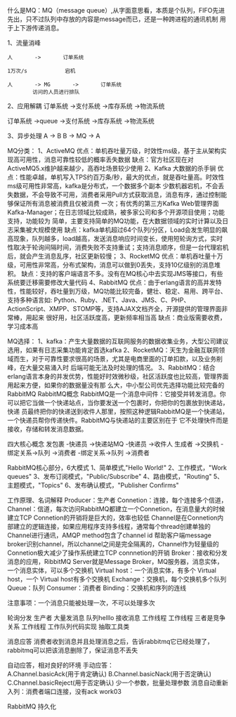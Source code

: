 什么是MQ：MQ（message queue）,从字面意思看，本质是个队列，FIFO先进先出，只不过队列中存放的内容是message而已，还是一种跨进程的通讯机制
用于上下游传递消息。

1、流量消峰

    人       ->       订单系统   

    1万次/s            宕机   

    人       -> MG       ->       订单系统
            访问的人员进行排队
2、应用解耦
订单系统    ->支付系统 
            ->库存系统
            ->物流系统

订单系统    ->queue     ->支付系统
                        ->库存系统
                        ->物流系统

3、异步处理
    A  ->   B
    B   ->  MQ  ->  A

MQ分类：
    1、ActiveMQ
    优点：单机吞吐量万级，时效性ms级，基于主从架构实现高可用性，消息可靠性较低的概率丢失数据
    缺点：官方社区现在对ActiveMQ5.x维护越来越少，高吞吐场景较少使用
    2、Kafka 大数据的杀手锏
    优点：性能卓越，单机写入TPS约百万条/秒，最大的优点，就是吞吐量高。时效性ms级可用性非常高，kafka是分布式，一个数据多个副本
    少数机器宕机，不会丢失数据，不会导致不可用，消费者采用Pull方式获取消息，消息有序，通过控制能够保证所有消息被消费且仅被消费
    一次；有优秀的第三方Kafka Web管理界面Kafka-Manager；在日志领域比较成熟，被多家公司和多个开源项目使用；功能支持，功能较为
    简单，主要支持简单的MQ功能，在大数据领域的实时计算以及日志采集被大规模使用
    缺点：kafka单机超过64个队列/分区，Load会发生明显的飙高现象，队列越多，load越高，发送消息响应时间变长，使用短轮询方式，实时
    性取决于轮询间隔时间，消费失败不支持重试；支持消息顺序，但是一台代理宕机后，就会产生消息乱序，社区更新较慢；
    3、RocketMQ
    优点：单机吞吐量十万级，可用性非常高，分布式架构，消息可以做到0丢失，支持10亿级别的消息堆积。
    缺点：支持的客户端语言不多。没有在MQ核心中去实现JMS等接口，有些系统要迁移需要修改大量代码
    4、RabbitMQ
    优点：由于erlang语言的高并发特性，性能较好，吞吐量到万级，MQ功能比较完备，健壮、稳定、易用、跨平台、支持多种语言如:
    Python、Ruby、.NET、Java、JMS、C、PHP、ActionScript、XMPP、STOMP等，支持AJAX文档齐全，开源提供的管理界面非常棒，用起来
    很好用，社区活跃度高，更新频率相当高
    缺点：商业版需要收费，学习成本高

MQ选择：
    1、kafka：产生大量数据的互联网服务的数据收集业务，大型公司建议选用，如果有日志采集功能肯定首选kafka
    2、RocketMQ：天生为金融互联网领域而生，对于可靠性要求很高的场景，尤其是电商里面的订单扣款，以及业务削峰，在大量交易涌入时
    后端可能无法及时处理的情况。
    3、RabbitMQ：结合erlang语言本身的并发优势，性能好时效微秒级，社区活跃度也比较高，管理界面用起来方便，如果你的数据量没有那
    么大，中小型公司优先选择功能比较完备的RabbitMQ
RabbitMQ概念
    RabbitMQ是一个消息中间件：它接受并转发消息。你可以把它当做一个快递站点，当你要发送一个包裹时，你把你的包裹放到快递站，快递
    员最终把你的快递送到收件人那里，按照这种逻辑RabbitMQ是一个快递站，一个快递员帮你传递快件。RabbitMQ与快递站的主要区别在于
    它不处理快件而是接收，存储和转发消息数据。
    
四大核心概念
    发包裹     -快递员   ->快递站MQ    -快递员    ->收件人
生成者 ->交换机 -绑定关系->队列    ->消费者
                -绑定关系->队列   ->消费者

RabbitMQ核心部分，6大模式
    1、简单模式,"Hello World!"
    2、工作模式，"Work queues"
    3、发布订阅模式，"Public/Subscribe"
    4、路由模式，"Routing"
    5、主题模式，"Topics"
    6、发布确认模式，"Publisher Confirms"

工作原理、名词解释
    Producer：生产者
    Connetion：连接，每个连接多个信道，
    Channel：信道，每次访问RabbitMQ都建立一个Connetion，在消息量大的时候建立TCP Connetion的开销将是巨大的，效率也较低
            Channel是在Connetion内部建立的逻辑连接，如果应用程序支持多线程，通常每个thread创建单独的Channel进行通讯，AMQP
            method包含了channel id 帮助客户端message broker识别channel，所以channel之间是完全隔离的，Channel作为轻量级的
            Connetion极大减少了操作系统建立TCP connnetion的开销
    Broker：接收和分发消息的应用，RibbitMQ Server就是Message Broker，MQ服务器，消息实体，一个消息实体，可以多个交换机
    Virtual host：一个消息实体，有多个 Virtual host，一个 Virtual host有多个交换机
    Exchange：交换机，每个交换机多个队列
    Queue：队列
    Consumer：消费者
    Binding：交换机和序列的连线

注意事项：一个消息只能被处理一次，不可以处理多次

轮询分发 
生产者   大量发消息   队列helllo   接收消息   工作线程
                                             工作线程           三者是竞争关系
                                             工作线程
工作队列代码实现
    抽取工具类
        
消息应答
    消费者收到消息并且处理消息之后，告诉rabbitmq它已经处理了，rabbitmq可以把该消息删除了，保证消息不丢失

自动应答，相对良好的环境
手动应答：  
        A.Channel.basicAck(用于肯定确认)
        B.Channel.basicNack(用于否定确认)
        C.Channel.basicReject(用于否定确认)
            少一个参数，批量处理参数
消息自动重新入列：消费者端口连接，没有ack
work03
    
RabbitMQ 持久化
    


        

        
    



    




    

    

